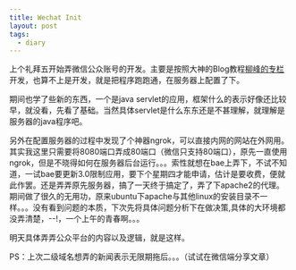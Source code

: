 ```yaml
---
title: Wechat Init
layout: post
tags:
  - diary
---
```


上个礼拜五开始弄微信公众账号的开发。主要是按照大神的Blog教程[柳峰的专栏](http://blog.csdn.net/lyq8479?viewmode=contents)开发，也算不上是开发，就是把程序跑跑通，在服务器上配置了下。  
  
期间也学了些新的东西，一个是java servlet的应用，框架什么的表示好像还比较早，就没看，先看了基础。当然具体servlet是什么东东还是不甚理解，就理解是服务器的java程序吧。  
  
另外在配置服务器的过程中发现了个神器ngrok，可以直接内网的网站在外网用。其实我这里只需要将8080端口弄成80端口（微信只支持80端口），原先一直使用ngrok，但是不晓得如何在服务器后台运行。。。索性就想在bae上弄下，不试不知道，一试bae要更新3.0限制应用，要下个星期四才能申请，估计是要收费，便就此作罢。还是弄弄原先服务器，搞了一天终于搞定了，弄了下apache2的代理。期间做了很久的无用功，原来ubuntu下apache与其他linux的安装目录不一样。。。没有看到问题的本质，下次先将具体问题分析下在做决策,具体的大环境都没弄清楚，--!，一个上午的青春啊。。。  
  
明天具体弄弄公众平台的内容以及逻辑，就是这样。  
  
PS：上次二级域名想弄的新闻表示无限期拖后。。。（试试在微信端分享文章）  